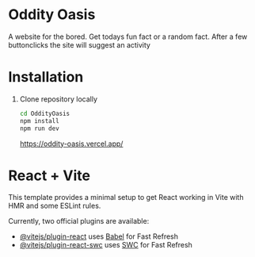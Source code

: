 # Oddity Oasis

A website for the bored. Get todays fun fact or a random fact. After a few buttonclicks the site will suggest an activity

# Installation

1. Clone repository locally


   ```bash
   cd OddityOasis
   npm install
   npm run dev
   ```

   https://oddity-oasis.vercel.app/


# React + Vite

This template provides a minimal setup to get React working in Vite with HMR and some ESLint rules.

Currently, two official plugins are available:

- [@vitejs/plugin-react](https://github.com/vitejs/vite-plugin-react/blob/main/packages/plugin-react/README.md) uses [Babel](https://babeljs.io/) for Fast Refresh
- [@vitejs/plugin-react-swc](https://github.com/vitejs/vite-plugin-react-swc) uses [SWC](https://swc.rs/) for Fast Refresh
